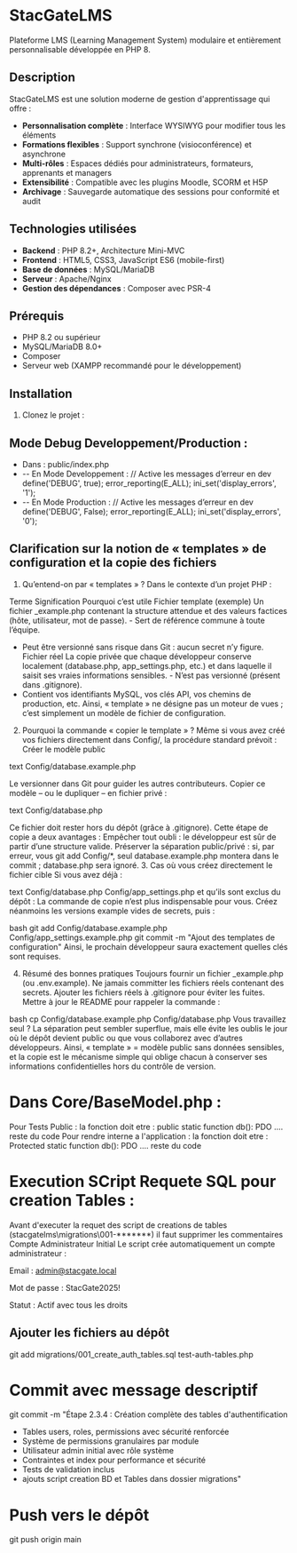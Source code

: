 # StacGateLMS

Plateforme LMS (Learning Management System) modulaire et entièrement personnalisable développée en PHP 8.

## Description

StacGateLMS est une solution moderne de gestion d'apprentissage qui offre :

- **Personnalisation complète** : Interface WYSIWYG pour modifier tous les éléments
- **Formations flexibles** : Support synchrone (visioconférence) et asynchrone  
- **Multi-rôles** : Espaces dédiés pour administrateurs, formateurs, apprenants et managers
- **Extensibilité** : Compatible avec les plugins Moodle, SCORM et H5P
- **Archivage** : Sauvegarde automatique des sessions pour conformité et audit

## Technologies utilisées

- **Backend** : PHP 8.2+, Architecture Mini-MVC
- **Frontend** : HTML5, CSS3, JavaScript ES6 (mobile-first)
- **Base de données** : MySQL/MariaDB
- **Serveur** : Apache/Nginx
- **Gestion des dépendances** : Composer avec PSR-4

## Prérequis

- PHP 8.2 ou supérieur
- MySQL/MariaDB 8.0+
- Composer
- Serveur web (XAMPP recommandé pour le développement)

## Installation

1. Clonez le projet :


## Mode Debug Developpement/Production : 
- Dans : public/index.php
- -- En Mode Developpement : // Active les messages d’erreur en dev
define('DEBUG', true);
error_reporting(E_ALL);
ini_set('display_errors', '1');
- -- En Mode Production : // Active les messages d’erreur en dev
define('DEBUG', False);
error_reporting(E_ALL);
ini_set('display_errors', '0');

## Clarification sur la notion de « templates » de configuration et la copie des fichiers
1. Qu’entend-on par « templates » ?
Dans le contexte d’un projet PHP :

Terme	Signification	Pourquoi c’est utile
Fichier template (exemple)	Un fichier _example.php contenant la structure attendue et des valeurs factices (hôte, utilisateur, mot de passe).	- Sert de référence commune à toute l’équipe.
- Peut être versionné sans risque dans Git : aucun secret n’y figure.
Fichier réel	La copie privée que chaque développeur conserve localement (database.php, app_settings.php, etc.) et dans laquelle il saisit ses vraies informations sensibles.	- N’est pas versionné (présent dans .gitignore).
- Contient vos identifiants MySQL, vos clés API, vos chemins de production, etc.
Ainsi, « template » ne désigne pas un moteur de vues ; c’est simplement un modèle de fichier de configuration.

2. Pourquoi la commande « copier le template » ?
Même si vous avez créé vos fichiers directement dans Config/, la procédure standard prévoit :
Créer le modèle public

text
Config/database.example.php

Le versionner dans Git pour guider les autres contributeurs.
Copier ce modèle – ou le dupliquer – en fichier privé :

text
Config/database.php

Ce fichier doit rester hors du dépôt (grâce à .gitignore).
Cette étape de copie a deux avantages :
Empêcher tout oubli : le développeur est sûr de partir d’une structure valide.
Préserver la séparation public/privé : si, par erreur, vous git add Config/*, seul database.example.php montera dans le commit ; database.php sera ignoré.
3. Cas où vous créez directement le fichier cible
Si vous avez déjà :

text
Config/database.php
Config/app_settings.php
et qu’ils sont exclus du dépôt :
La commande de copie n’est plus indispensable pour vous.
Créez néanmoins les versions example vides de secrets, puis :

bash
git add Config/database.example.php Config/app_settings.example.php
git commit -m "Ajout des templates de configuration"
Ainsi, le prochain développeur saura exactement quelles clés sont requises.

4. Résumé des bonnes pratiques
Toujours fournir un fichier _example.php (ou .env.example).
Ne jamais committer les fichiers réels contenant des secrets.
Ajouter les fichiers réels à .gitignore pour éviter les fuites.
Mettre à jour le README pour rappeler la commande :

bash
cp Config/database.example.php Config/database.php
Vous travaillez seul ? La séparation peut sembler superflue, mais elle évite les oublis le jour où le dépôt devient public ou que vous collaborez avec d’autres développeurs.
Ainsi, « template » = modèle public sans données sensibles, et la copie est le mécanisme simple qui oblige chacun à conserver ses informations confidentielles hors du contrôle de version.

# Dans Core/BaseModel.php :
Pour Tests Public :  la fonction doit etre : public static function db(): PDO .... reste du code
Pour rendre interne a l'application :  la fonction doit etre : Protected static function db(): PDO .... reste du code

# Execution SCript Requete SQL pour creation Tables :
Avant d'executer la requet des script de creations de tables (stacgatelms\migrations\001-*******) il faut supprimer les commentaires
Compte Administrateur Initial
Le script crée automatiquement un compte administrateur :

Email : admin@stacgate.local

Mot de passe : StacGate2025!

Statut : Actif avec tous les droits

## Ajouter les fichiers au dépôt
git add migrations/001_create_auth_tables.sql test-auth-tables.php

# Commit avec message descriptif
git commit -m "Étape 2.3.4 : Création complète des tables d'authentification

- Tables users, roles, permissions avec sécurité renforcée
- Système de permissions granulaires par module
- Utilisateur admin initial avec rôle système
- Contraintes et index pour performance et sécurité
- Tests de validation inclus
- ajouts script creation BD et Tables dans dossier migrations"

# Push vers le dépôt
git push origin main
